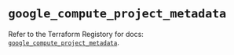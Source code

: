 # `google_compute_project_metadata`

Refer to the Terraform Registory for docs: [`google_compute_project_metadata`](https://registry.terraform.io/providers/hashicorp/google/5.21.0/docs/resources/compute_project_metadata).
